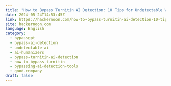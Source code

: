 ```yaml
---
title: "How to Bypass Turnitin AI Detection: 10 Tips for Undetectable Writing"
date: 2024-05-24T14:53:45Z
link: https://hackernoon.com/how-to-bypass-turnitin-ai-detection-10-tips-for-undetectable-writing?source=rss&utm_medium=RSS&utm_source=news.12bit.vn
site: hackernoon.com
language: English
category:
  - bypassgpt
  - bypass-ai-detection
  - undetectable-ai
  - ai-humanizers
  - bypass-turnitin-ai-detection
  - how-to-bypass-turnitin
  - bypassing-ai-detection-tools
  - good-company
draft: false
---
```

